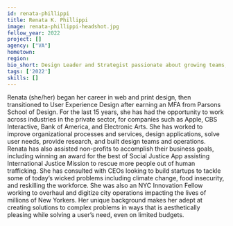 ```yaml
---
id: renata-phillippi
title: Renata K. Phillippi
image: renata-phillippi-headshot.jpg
fellow_year: 2022
project: []
agency: ["VA"]
hometown: 
region: 
bio_short: Design Leader and Strategist passionate about growing teams, and using design, business, and technology to solve today’s wicked problems.
tags: ['2022']
skills: []
---
```


Renata (she/her) began her career in web and print design, then transitioned to User Experience Design after earning an MFA from Parsons School of Design. For the last 15 years, she has had the opportunity to work across industries in the private sector, for companies such as Apple, CBS Interactive, Bank of America, and Electronic Arts. She has worked to improve organizational processes and services, design applications, solve user needs, provide research, and built design teams and operations. Renata has also assisted non-profits to accomplish their business goals, including winning an award for the best of Social Justice App assisting International Justice Mission to rescue more people out of human trafficking. She has consulted with CEOs looking to build startups to tackle some of today’s wicked problems including climate change, food insecurity, and reskilling the workforce. She was also an NYC Innovation Fellow working to overhaul and digitize city operations impacting the lives of millions of New Yorkers. Her unique background makes her adept at creating solutions to complex problems in ways that is aesthetically pleasing while solving a user’s need, even on limited budgets.
